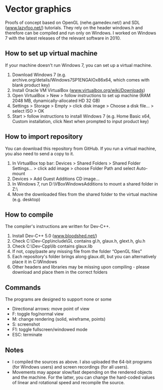 # Vector graphics

Proofs of concept based on OpenGL (nehe.gamedev.net/) and SDL (www.lazyfoo.net/) tutorials. They rely on the header windows.h and therefore can be compiled and run only on Windows. I worked on Windows 7 with the latest releases of the relevant software in 2010.

## How to set up virtual machine
If your machine doesn't run Windows 7, you can set up a virtual machine.  
1) Download Windows 7 (e.g. archive.org/details/Windows7SP1ENGAIOx86x64, which comes with blank product key)  
2) Install Oracle VM VirtualBox (www.virtualbox.org/wiki/Downloads)  
3) Open VirtualBox > New > follow instructions to set up machine (RAM 2048 MB, dynamically-allocated HD 32 GB)  
4) Settings > Storage > Empty > click disk image > Choose a disk file... > select ISO > OK  
5) Start > follow instructions to install Windows 7 (e.g. Home Basic x64, Custom installation, click Next when prompted to input product key)

## How to import repository
You can download this repository from GitHub. If you run a virtual machine, you also need to send a copy to it.
1) In VirtualBox top bar: Devices > Shared Folders > Shared Folder Settings... > click add image > choose Folder Path and select Auto-mount 
4) Devices > Add Guest Additions CD image...  
5) In Windows 7, run D:\VBoxWindowsAdditions to mount a shared folder in Z:\  
6) Move the downloaded files from the shared folder to the virtual machine (e.g. desktop)

## How to compile
The compiler's instructions are written for Dev-C++.  
1) Install Dev-C++ 5.0 (www.bloodshed.net/)  
2) Check C:\Dev-Cpp\include\GL contains gl.h, glaux.h, glext.h, glu.h  
3) Check C:\Dev-Cpp\lib contains glaux.lib  
4) If not, copy/paste any missing file from the folder “OpenGL files”  
5) Each repository's folder brings along glaux.dll, but you can alternatively place it in C:\Windows
6) Other headers and libraries may be missing upon compiling - please download and place them in the correct folders

## Commands
The programs are designed to support none or some  
- Directional arrows: move point of view  
- F: toggle fog/normal view  
- M: change rendering (solid, wireframe, points)  
- S: screenshot  
- F1: toggle fullscreen/windowed mode
- ESC: terminate  

## Notes
- I compiled the sources as above. I also uploaded the 64-bit programs (for Windows users) and screen recordings (for all users).  
- Movements may appear slow/fast depending on the rendered objects and the machine. For the latter, you can change the hard-coded values of linear and rotational speed and recompile the source.  
